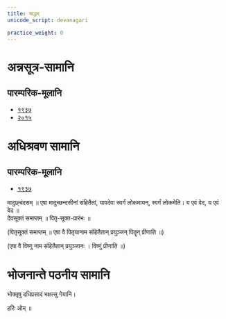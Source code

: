 ```yaml
---
title: श्राद्धम्
unicode_script: devanagari

practice_weight: 0
---
```


<div class="js_include" url="../../indraH/paravastu-saama/archata-prArchata.md"  newLevelForH1="2" includeTitle="true"> </div>  
 
<div class="js_include" url="../../agniH/paravastu-saama/IDiShva.md"  newLevelForH1="2" includeTitle="true"> </div>  
 
<div class="js_include" url="../../somaH/paravastu-saama/pavamAna.md"  newLevelForH1="2" includeTitle="true"> </div>  

<div class="js_include" url="../../somaH/paravastu-saama/abhi-vAyum-pArtham.md"  newLevelForH1="2" includeTitle="true"> </div>  

<div class="js_include" url="../../somaH/paravastu-saama/abhi-vastrA.md"  newLevelForH1="2" includeTitle="true"> </div>  

<div class="js_include" url="../../somaH/paravastu-saama/abhi-no-arSha.md"  newLevelForH1="2" includeTitle="true"> </div>  


# अन्नसूत्र-सामानि

## पारम्परिक-मूलानि
- [१९३७](https://archive.org/stream/sAmaveda-jaiminIya-paravastu-paramparA-docs/sAmaveda-paravastu-1937#page/n140/mode/1up)
- [२०१५](https://docs.google.com/document/d/1aQZ3MvuHYHWW9bD8qpAMCRCbM7saNJ8VIOkLF0wPy-w/edit)


<div class="js_include" url="../../agniH/paravastu-saama/mUrdhAnam-divaH-Ajyadoham.md"  newLevelForH1="2" includeTitle="true"> </div>  

<div class="js_include" url="../../indraH/paravastu-saama/surUpakRtnam.md"  newLevelForH1="2" includeTitle="true"> </div> 

<div class="js_include" url="../../indraH/paravastu-saama/piba-somam-vairAja-RShabha.md"  newLevelForH1="2" includeTitle="true"> </div> 



<div class="js_include" url="../../indraH/paravastu-saama/svAdor-itthA.md"  newLevelForH1="2" includeTitle="true"> </div>  

<div class="js_include" url="pratIka/atiShangam.md"  newLevelForH1="2" includeTitle="true"> </div>  

 
# अधिश्रवण सामानि  
## पारम्परिक-मूलानि
- [१९३७](https://archive.org/stream/sAmaveda-jaiminIya-paravastu-paramparA-docs/sAmaveda-paravastu-1937#page/n144/mode/1up)

<div class="js_include" url="../../AdityaH/paravastu-saama/vyAhRti-sAmAni.md"  newLevelForH1="2" includeTitle="true"> </div>  


<div class="js_include" url="../../indraH/paravastu-saama/idaM-hi-no-ojasA-ghRtasUktam.md"  newLevelForH1="2" includeTitle="true"> </div>  

<div class="js_include" url="../../indraH/paravastu-saama/idaM-hi-no-ojasA-ghRtashchunidhanam.md"  newLevelForH1="2" includeTitle="true"> </div>  

<div class="js_include" url="../../indraH/paravastu-saama/tvAm-idA-hyo.md"  newLevelForH1="2" includeTitle="true"> </div>  

<div class="js_include" url="../../worlds/paravastu-saama/madhushchunidhanam.md"  newLevelForH1="2" includeTitle="true"> </div>  

<div class="js_include" url="../../indraH/paravastu-saama/purAm-bhindur-yuvA.md"  newLevelForH1="2" includeTitle="true"> </div>  

<div class="js_include" url="../../indraH/paravastu-saama/upa-praxe.md"  newLevelForH1="2" includeTitle="true"> </div>  

<div class="js_include" url="../../somaH/paravastu-saama/pavasva-soma-madhumAn.md"  newLevelForH1="2" includeTitle="true"> </div>  

<div class="js_include" url="../../indraH/paravastu-saama/surUpakRtnam.md"  newLevelForH1="2" includeTitle="true"> </div> 

मादुछ्चंदसम् ॥ एषा मादुच्छन्दसीनां संहितैतां, यावदेवा स्वर्गं लोकमायन्, स्वर्गं लोकमेति। य एवं वेद, य एवं वेद ॥  
देवसूक्तं समाप्तम् ॥ पितृ-सूक्त-प्रारंभः  ॥

<div class="js_include" url="../../agniH/paravastu-saama/yadvA.md"  newLevelForH1="2" includeTitle="true"> </div> 

<div class="js_include" url="../../indraH/paravastu-saama/axann-amImadanta.md"  newLevelForH1="2" includeTitle="true"> </div>  

<div class="js_include" url="../../somaH/paravastu-saama/sampA.md"  newLevelForH1="2" includeTitle="true"> </div>  

<div class="js_include" url="../../somaH/paravastu-saama/akrAnt-samudraH.md"  newLevelForH1="2" includeTitle="true"> </div>  

<div class="js_include" url="../../somaH/paravastu-saama/kanikranti.md"  newLevelForH1="2" includeTitle="true"> </div>  

(पितृसूक्तं समाप्तम् ॥ एषा वै पितृयानाम संहितैतान् प्रयुञ्जन् पितॄन् प्रीणाति ॥)

<div class="js_include" url="../../viShNuH/paravastu-saama/idaM-viShNur-ekarcham.md"  newLevelForH1="2" includeTitle="true"> </div>

<div class="js_include" url="../../agniH/paravastu-saama/pRxasya-vRShNo.md"  newLevelForH1="2" includeTitle="true"> </div>

<div class="js_include" url="../../somaH/paravastu-saama/pra-kAvyam.md"  newLevelForH1="2" includeTitle="true"> </div>

<div class="js_include" url="../../viShNuH/paravastu-saama/sahasra-shIrShA.md"  newLevelForH1="2" includeTitle="true"> </div>

<div class="js_include" url="../../indraH/paravastu-saama/vAmadevyam-asmin.md"  newLevelForH1="2" includeTitle="true"> </div>

(एषा वै विष्णु नाम संहितैतान् प्रयुञ्जानः । विष्णुं प्रीणाति ॥)

<div class="js_include" url="../../indraH/paravastu-saama/yad-varcho-hiraNyasya.md"  newLevelForH1="2" includeTitle="true"> </div>  

<div class="js_include" url="../../agniH/paravastu-saama/imaM-stomam.md"  newLevelForH1="2" includeTitle="true"> </div>  

# भोजनान्ते पठनीय सामानि  

भोक्तृषु दधिप्रसादं भक्षत्सु गेयानि।  

<div class="js_include" url="../../indraH/paravastu-saama/yad-varcho-hiraNyasya-pradhe.md"  newLevelForH1="2" includeTitle="true"> </div>  

<div class="js_include" url="../../misc-devas/paravastu-saama/setUMs-tara.md"  newLevelForH1="2" includeTitle="true"> </div> 

हरिः ओम् ॥
 

